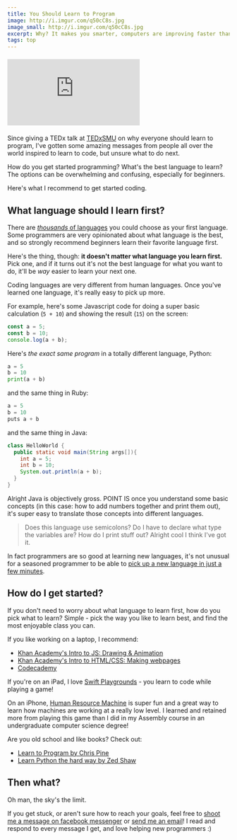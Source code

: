 ```yaml
---
title: You Should Learn to Program
image: http://i.imgur.com/q50cC8s.jpg
image_small: http://i.imgur.com/q50cC8s.jpg
excerpt: Why? It makes you smarter, computers are improving faster than you are, and - if you're like me - you want to maximize your laziness.
tags: top
---
```


<div class="embed-responsive embed-responsive-16by9" style="margin-top: 20px; margin-bottom: 20px;"><iframe class="embed-responsive-item" src="https://www.youtube.com/embed/xfBWk4nw440" frameborder="0" allow="autoplay; encrypted-media" allowfullscreen></iframe></div>

Since giving a TEDx talk at [TEDxSMU](http://www.tedxsmu.org/) on why everyone should learn to program, I've gotten some amazing messages from people all over the world inspired to learn to code, but unsure what to do next.

How do you get started programming? What's the best language to learn? The options can be overwhelming and confusing, especially for beginners.

Here's what I recommend to get started coding.

## What language should I learn first?

There are [_thousands_ of languages](https://en.wikipedia.org/wiki/List_of_programming_languages) you could choose as your first language. Some programmers are very opinionated about what language is the best, and so strongly recommend beginners learn their favorite language first.

<!-- If you can take a class that will teach you Java or C++ in person, you'll learn all the basics of coding just fine.  -->

Here's the thing, though: **it doesn't matter what language you learn first.** Pick one, and if it turns out it's not the best language for what you want to do, it'll be _way_ easier to learn your next one.

Coding languages are very different from human languages. Once you've learned one language, it's really easy to pick up more.

For example, here's some Javascript code for doing a super basic calculation (`5 + 10`) and showing the result (`15`) on the screen:

```js
const a = 5;
const b = 10;
console.log(a + b);
```

Here's _the exact same program_ in a totally different language, Python:

```python
a = 5
b = 10
print(a + b)
```

and the same thing in Ruby:

```python
a = 5
b = 10
puts a + b
```

and the same thing in Java:

```java
class HelloWorld {
  public static void main(String args[]){
    int a = 5;
    int b = 10;
    System.out.println(a + b);
  }
}
```

Alright Java is objectively gross. POINT IS once you understand some basic concepts (in this case: how to add numbers together and print them out), it's super easy to translate those concepts into different languages.

> Does this language use semicolons? Do I have to declare what type the variables are? How do I print stuff out? Alright cool I think I've got it.

In fact programmers are so good at learning new languages, it's not unusual for a seasoned programmer to be able to [pick up a new language in just a few minutes](https://learnxinyminutes.com/).

## How do I get started?

If you don't need to worry about what language to learn first, how do you pick what to learn? Simple - pick the way you like to learn best, and find the most enjoyable class you can.

If you like working on a laptop, I recommend:

- [Khan Academy's Intro to JS: Drawing & Animation](https://www.khanacademy.org/computing/computer-programming/programming)
- [Khan Academy's Intro to HTML/CSS: Making webpages](https://www.khanacademy.org/computing/computer-programming/html-css)
- [Codecademy](https://www.codecademy.com/)

If you're on an iPad, I love [Swift Playgrounds](https://www.apple.com/swift/playgrounds/) - you learn to code while playing a game!

On an iPhone, [Human Resource Machine](https://itunes.apple.com/us/app/human-resource-machine/id1005098334) is super fun and a great way to learn how machines are working at a really low level. I learned and retained more from playing this game than I did in my Assembly course in an undergraduate computer science degree!

Are you old school and like books? Check out:

- [Learn to Program by Chris Pine](https://www.amazon.com/Learn-Program-Second-Facets-Ruby/dp/1934356360/ref=as_li_ss_tl?ie=UTF8&qid=1541024550&sr=8-1&keywords=learn+to+program+chris+pine&linkCode=sl1&tag=cgenco-20&linkId=920f1526f371bca45d1466fb275c3da4&language=en_US)
- [Learn Python the hard way by Zed Shaw](https://www.amazon.com/Learn-Python-Hard-Way-Introduction/dp/0134692888/ref=as_li_ss_tl?ie=UTF8&qid=1541024583&sr=8-2&keywords=learn+the+hard+way&linkCode=sl1&tag=cgenco-20&linkId=ff1ea55d6869e69eff53dee22c60c3af&language=en_US)

## Then what?

Oh man, the sky's the limit.

If you get stuck, or aren't sure how to reach your goals, feel free to [shoot me a message on facebook messenger](https://www.messenger.com/t/cgenco) or [send me an email](mailto:christian@gen.co)! I read and respond to every message I get, and love helping new programmers :)

<!-- https://i.imgur.com/Z3n8OVc.jpg -->
<!-- https://i.imgur.com/xH4rGNL.jpg -->

